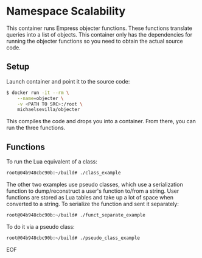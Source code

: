 # Namespace Scalability

This container runs Empress objecter functions. These functions translate
queries into a list of objects. This container only has the dependencies for
running the objecter functions so you need to obtain the actual source code.

## Setup

Launch container and point it to the source code:

```bash
$ docker run -it --rm \
    --name=objecter \
    -v <PATH TO SRC>:/root \
    michaelsevilla/objecter
```

This compiles the code and drops you into a container. From there, you can run
the three functions.

## Functions

To run the Lua equivalent of a class:

```bash
root@04b948cbc90b:~/build# ./class_example
```

The other two examples use pseudo classes, which use a serialization function
to dump/reconstruct a user's function to/from a string. User functions are
stored as Lua tables and take up a lot of space when converted to a string. To
serialize the function and sent it separately:

```bash
root@04b948cbc90b:~/build# ./funct_separate_example
```

To do it via a pseudo class:

```bash
root@04b948cbc90b:~/build# ./pseudo_class_example
```

EOF
